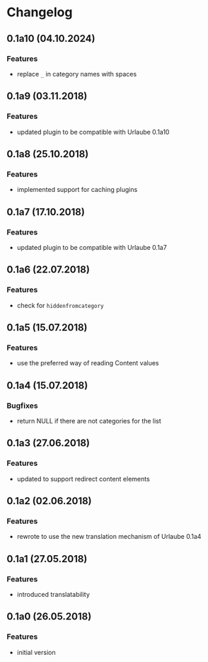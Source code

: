 # Changelog

## 0.1a10 (04.10.2024)
### Features
* replace `_` in category names with spaces

## 0.1a9 (03.11.2018)
### Features
* updated plugin to be compatible with Urlaube 0.1a10

## 0.1a8 (25.10.2018)
### Features
* implemented support for caching plugins

## 0.1a7 (17.10.2018)
### Features
* updated plugin to be compatible with Urlaube 0.1a7

## 0.1a6 (22.07.2018)
### Features
* check for `hiddenfromcategory`

## 0.1a5 (15.07.2018)
### Features
* use the preferred way of reading Content values

## 0.1a4 (15.07.2018)
### Bugfixes
* return NULL if there are not categories for the list

## 0.1a3 (27.06.2018)
### Features
* updated to support redirect content elements

## 0.1a2 (02.06.2018)
### Features
* rewrote to use the new translation mechanism of Urlaube 0.1a4

## 0.1a1 (27.05.2018)
### Features
* introduced translatability

## 0.1a0 (26.05.2018)
### Features
* initial version
